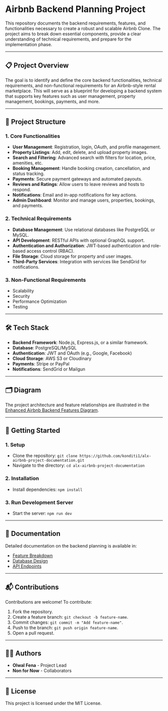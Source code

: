 # Airbnb Backend Planning Project

This repository documents the backend requirements, features, and functionalities necessary to create a robust and scalable Airbnb Clone. The project aims to break down essential components, provide a clear understanding of technical requirements, and prepare for the implementation phase.

---

## 📋 Project Overview

The goal is to identify and define the core backend functionalities, technical requirements, and non-functional requirements for an Airbnb-style rental marketplace. This will serve as a blueprint for developing a backend system that supports key features such as user management, property management, bookings, payments, and more.

---

## 📂 Project Structure

### 1. **Core Functionalities**
   - **User Management**: Registration, login, OAuth, and profile management.
   - **Property Listings**: Add, edit, delete, and upload property images.
   - **Search and Filtering**: Advanced search with filters for location, price, amenities, etc.
   - **Booking Management**: Handle booking creation, cancellation, and status tracking.
   - **Payments**: Secure payment gateways and automated payouts.
   - **Reviews and Ratings**: Allow users to leave reviews and hosts to respond.
   - **Notifications**: Email and in-app notifications for key actions.
   - **Admin Dashboard**: Monitor and manage users, properties, bookings, and payments.

### 2. **Technical Requirements**
   - **Database Management**: Use relational databases like PostgreSQL or MySQL.
   - **API Development**: RESTful APIs with optional GraphQL support.
   - **Authentication and Authorization**: JWT-based authentication and role-based access control (RBAC).
   - **File Storage**: Cloud storage for property and user images.
   - **Third-Party Services**: Integration with services like SendGrid for notifications.

### 3. **Non-Functional Requirements**
   - Scalability
   - Security
   - Performance Optimization
   - Testing

---

## 🛠️ Tech Stack

- **Backend Framework**: Node.js, Express.js, or a similar framework.
- **Database**: PostgreSQL/MySQL
- **Authentication**: JWT and OAuth (e.g., Google, Facebook)
- **Cloud Storage**: AWS S3 or Cloudinary
- **Payments**: Stripe or PayPal
- **Notifications**: SendGrid or Mailgun

---

## 🗂️ Diagram

The project architecture and feature relationships are illustrated in the [Enhanced Airbnb Backend Features Diagram](AirBnB.png). 

---

## 🚀 Getting Started

### 1. **Setup**
   - Clone the repository: `git clone https://github.com/konditi1/alx-airbnb-project-documentation.git`
   - Navigate to the directory: `cd alx-airbnb-project-documentation`

### 2. **Installation**
   - Install dependencies: `npm install`

### 3. **Run Development Server**
   - Start the server: `npm run dev`

---

## 📖 Documentation

Detailed documentation on the backend planning is available in:
   - [Feature Breakdown](docs/features.md)
   - [Database Design](docs/database.md)
   - [API Endpoints](docs/api.md)

---

## 📬 Contributions

Contributions are welcome! To contribute:
1. Fork the repository.
2. Create a feature branch: `git checkout -b feature-name`.
3. Commit changes: `git commit -m "Add feature-name"`.
4. Push to the branch: `git push origin feature-name`.
5. Open a pull request.

---

## 🧑‍💻 Authors

- **Olwal Fena** - Project Lead  
- **Non for Now** - Collaborators

---

## 📜 License

This project is licensed under the MIT License.
